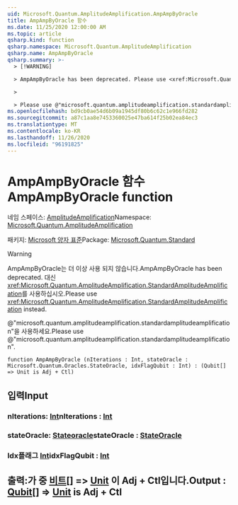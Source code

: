 ```yaml
---
uid: Microsoft.Quantum.AmplitudeAmplification.AmpAmpByOracle
title: AmpAmpByOracle 함수
ms.date: 11/25/2020 12:00:00 AM
ms.topic: article
qsharp.kind: function
qsharp.namespace: Microsoft.Quantum.AmplitudeAmplification
qsharp.name: AmpAmpByOracle
qsharp.summary: >-
  > [!WARNING]

  > AmpAmpByOracle has been deprecated. Please use <xref:Microsoft.Quantum.AmplitudeAmplification.StandardAmplitudeAmplification> instead.

  >

  > Please use @"microsoft.quantum.amplitudeamplification.standardamplitudeamplification".
ms.openlocfilehash: bd9cb0ae54d6b09a1945df80b6c62c1e966fd282
ms.sourcegitcommit: a87c1aa8e7453360025e47ba614f25b02ea84ec3
ms.translationtype: MT
ms.contentlocale: ko-KR
ms.lasthandoff: 11/26/2020
ms.locfileid: "96191825"
---
```

# <a name="ampampbyoracle-function"></a><span data-ttu-id="4992c-102">AmpAmpByOracle 함수</span><span class="sxs-lookup"><span data-stu-id="4992c-102">AmpAmpByOracle function</span></span>

<span data-ttu-id="4992c-103">네임 스페이스: [AmplitudeAmplification](xref:Microsoft.Quantum.AmplitudeAmplification)</span><span class="sxs-lookup"><span data-stu-id="4992c-103">Namespace: [Microsoft.Quantum.AmplitudeAmplification](xref:Microsoft.Quantum.AmplitudeAmplification)</span></span>

<span data-ttu-id="4992c-104">패키지: [Microsoft 양자 표준](https://nuget.org/packages/Microsoft.Quantum.Standard)</span><span class="sxs-lookup"><span data-stu-id="4992c-104">Package: [Microsoft.Quantum.Standard](https://nuget.org/packages/Microsoft.Quantum.Standard)</span></span>


> [!WARNING]
> <span data-ttu-id="4992c-105">AmpAmpByOracle는 더 이상 사용 되지 않습니다.</span><span class="sxs-lookup"><span data-stu-id="4992c-105">AmpAmpByOracle has been deprecated.</span></span> <span data-ttu-id="4992c-106">대신 <xref:Microsoft.Quantum.AmplitudeAmplification.StandardAmplitudeAmplification>를 사용하십시오.</span><span class="sxs-lookup"><span data-stu-id="4992c-106">Please use <xref:Microsoft.Quantum.AmplitudeAmplification.StandardAmplitudeAmplification> instead.</span></span>
>
> <span data-ttu-id="4992c-107">@"microsoft.quantum.amplitudeamplification.standardamplitudeamplification"을 사용하세요.</span><span class="sxs-lookup"><span data-stu-id="4992c-107">Please use @"microsoft.quantum.amplitudeamplification.standardamplitudeamplification".</span></span>



```qsharp
function AmpAmpByOracle (nIterations : Int, stateOracle : Microsoft.Quantum.Oracles.StateOracle, idxFlagQubit : Int) : (Qubit[] => Unit is Adj + Ctl)
```


## <a name="input"></a><span data-ttu-id="4992c-108">입력</span><span class="sxs-lookup"><span data-stu-id="4992c-108">Input</span></span>

### <a name="niterations--int"></a><span data-ttu-id="4992c-109">nIterations: [Int](xref:microsoft.quantum.lang-ref.int)</span><span class="sxs-lookup"><span data-stu-id="4992c-109">nIterations : [Int](xref:microsoft.quantum.lang-ref.int)</span></span>




### <a name="stateoracle--stateoracle"></a><span data-ttu-id="4992c-110">stateOracle: [Stateoracle](xref:Microsoft.Quantum.Oracles.StateOracle)</span><span class="sxs-lookup"><span data-stu-id="4992c-110">stateOracle : [StateOracle](xref:Microsoft.Quantum.Oracles.StateOracle)</span></span>




### <a name="idxflagqubit--int"></a><span data-ttu-id="4992c-111">Idx플래그 [Int](xref:microsoft.quantum.lang-ref.int)</span><span class="sxs-lookup"><span data-stu-id="4992c-111">idxFlagQubit : [Int](xref:microsoft.quantum.lang-ref.int)</span></span>





## <a name="output--qubit--unit--is-adj--ctl"></a><span data-ttu-id="4992c-112">출력:가 중 [비트](xref:microsoft.quantum.lang-ref.qubit)[] => [Unit](xref:microsoft.quantum.lang-ref.unit)  이 Adj + Ctl입니다.</span><span class="sxs-lookup"><span data-stu-id="4992c-112">Output : [Qubit](xref:microsoft.quantum.lang-ref.qubit)[] => [Unit](xref:microsoft.quantum.lang-ref.unit)  is Adj + Ctl</span></span>

